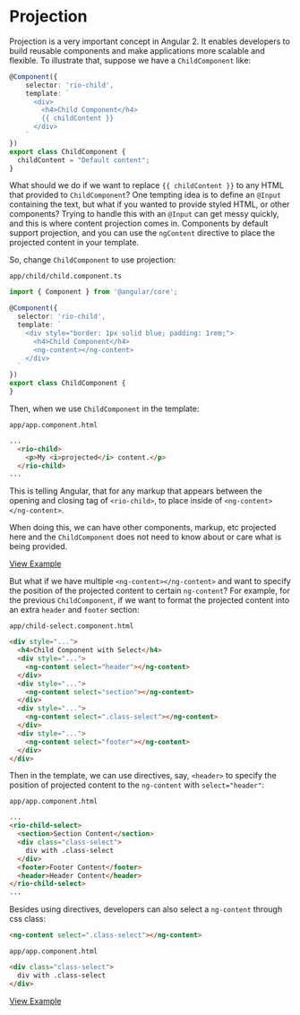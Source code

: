 # Projection

Projection is a very important concept in Angular 2. It enables developers to build reusable components and make applications more scalable and flexible. To illustrate that, suppose we have a `ChildComponent` like:

```ts
@Component({
	selector: 'rio-child',
	template: `
      <div>
	    <h4>Child Component</h4>
	    {{ childContent }}
      </div>
	`
})
export class ChildComponent {
  childContent = "Default content";
}
```
What should we do if we want to replace `{{ childContent }}` to any HTML that provided to `ChildComponent`?
One tempting idea is to define an `@Input` containing the text, but what if you wanted to provide styled HTML, or other components? Trying to handle this with an `@Input` can get messy quickly, and this is where content projection comes in. Components by default support projection, and you can use the `ngContent` directive to place the projected content in your template.

So, change `ChildComponent` to use projection:

`app/child/child.component.ts`
```ts
import { Component } from '@angular/core';

@Component({
  selector: 'rio-child',
  template: `
    <div style="border: 1px solid blue; padding: 1rem;">
      <h4>Child Component</h4>
      <ng-content></ng-content>
    </div>
  `
})
export class ChildComponent {
}
```

Then, when we use `ChildComponent` in the template:

`app/app.component.html`
```html
...
  <rio-child>
    <p>My <i>projected</i> content.</p>
  </rio-child>
...
```
This is telling Angular, that for any markup that appears between the opening and closing tag of `<rio-child>`, to place inside of `<ng-content></ng-content>`.

When doing this, we can have other components, markup, etc projected here and the `ChildComponent` does not need to know about or care what is being provided.

[View Example](http://plnkr.co/edit/QAQ6BFuwuzEDVvqAmN9L?p=preview)


But what if we have multiple `<ng-content></ng-content>` and want to specify the position of the projected content to certain `ng-content`? For example, for the previous `ChildComponent`, if we want to format the projected content into an extra `header` and `footer` section:

`app/child-select.component.html`
```html
<div style="...">
  <h4>Child Component with Select</h4>
  <div style="...">
    <ng-content select="header"></ng-content>
  </div>
  <div style="...">
    <ng-content select="section"></ng-content>
  </div>
  <div style="...">
    <ng-content select=".class-select"></ng-content>
  </div>
  <div style="...">
    <ng-content select="footer"></ng-content>
  </div>
</div>
```

Then in the template, we can use directives, say, `<header>` to specify the position of projected content to the `ng-content` with `select="header"`:

`app/app.component.html`
```html
...
<rio-child-select>
  <section>Section Content</section>
  <div class="class-select">
    div with .class-select
  </div>
  <footer>Footer Content</footer>
  <header>Header Content</header>
</rio-child-select>
...
```

Besides using directives, developers can also select a `ng-content` through css class:

```html
<ng-content select=".class-select"></ng-content>
```

`app/app.component.html`
```html
<div class="class-select">
  div with .class-select
</div>
```
[View Example](http://plnkr.co/edit/rH2vGgFluLXHCsgfkNjF?p=preview)
